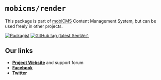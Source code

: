 # `mobicms/render`

This package is part of [mobiCMS](https://github.com/mobicms/mobicms) Content Management System,
but can be used freely in other projects.

[![Packagist](https://img.shields.io/packagist/l/mobicms/render.svg)](https://packagist.org/packages/mobicms/render)
[![GitHub tag (latest SemVer)](https://img.shields.io/github/tag/mobicms/render.svg?label=stable)](https://github.com/mobicms/render/releases)

## Our links
- [**Project Website**](https://mobicms.org) and support forum
- [**Facebook**](https://www.facebook.com/mobicms)
- [**Twitter**](https://twitter.com/mobicms)

